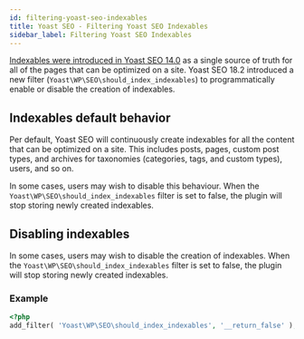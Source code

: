 ```yaml
---
id: filtering-yoast-seo-indexables
title: Yoast SEO - Filtering Yoast SEO Indexables
sidebar_label: Filtering Yoast SEO Indexables
---
```


[Indexables were introduced in Yoast SEO 14.0](https://yoast.com/innovations/indexables/) as a single source of truth for all of the pages that can be optimized on a site. Yoast SEO 18.2 introduced a new filter (`Yoast\WP\SEO\should_index_indexables`) to programmatically enable or disable the creation of indexables.

## Indexables default behavior

Per default, Yoast SEO will continuously create indexables for all the content that can be optimized on a site. This includes posts, pages, custom post types, and archives for taxonomies (categories, tags, and custom types), users, and so on.

In some cases, users may wish to disable this behaviour. When the `Yoast\WP\SEO\should_index_indexables` filter is set to false, the plugin will stop storing newly created indexables.

## Disabling indexables

In some cases, users may wish to disable the creation of indexables. When the `Yoast\WP\SEO\should_index_indexables` filter is set to false, the plugin will stop storing newly created indexables.

### Example

```php
<?php
add_filter( 'Yoast\WP\SEO\should_index_indexables', '__return_false' );
```
